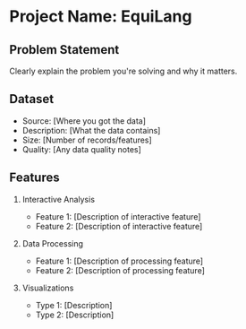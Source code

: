 # Project Name: EquiLang

## Problem Statement
Clearly explain the problem you're solving and why it matters.

## Dataset
- Source: [Where you got the data]
- Description: [What the data contains]
- Size: [Number of records/features]
- Quality: [Any data quality notes]

## Features
1. Interactive Analysis
   - Feature 1: [Description of interactive feature]
   - Feature 2: [Description of interactive feature]
   
2. Data Processing
   - Feature 1: [Description of processing feature]
   - Feature 2: [Description of processing feature]

3. Visualizations
   - Type 1: [Description]
   - Type 2: [Description]
